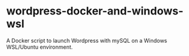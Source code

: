 # wordpress-docker-and-windows-wsl
A Docker script to launch Wordpress with mySQL on a Windows WSL/Ubuntu environment.
